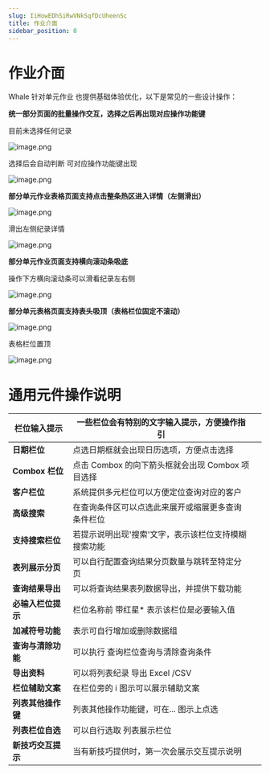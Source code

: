 ```yaml
---
slug: IiHowEDhSiRwVNkSqfDcUheenSc
title: 作业介面
sidebar_position: 0
---
```



# 作业介面


Whale 针对单元作业 也提供基础体验优化，以下是常见的一些设计操作：


**统一部分页面的批量操作交互，选择之后再出现对应操作功能键**


目前未选择任何记录


![image.png](/assets/32b40f4dcb8fd62c4134ea82c996e883.png)


选择后会自动判断 可对应操作功能键出现


![image.png](/assets/77d4e1922320531f0887d0b27a2be650.png)


**部分单元作业表格页面支持点击整条热区进入详情（左侧滑出）**


![image.png](/assets/e665b0f2128ae9d141eb26016bb07c3b.png)


滑出左侧纪录详情


![image.png](/assets/fccbf2a8479614a40b61ed5892bf426c.png)


**部分单元作业页面支持横向滚动条吸底**


操作下方横向滚动条可以滑看纪录左右侧


![image.png](/assets/54c8e1f88deb5b000e392d86e19d78ba.png)


**部分单元表格页面支持表头吸顶（表格栏位固定不滚动）**


![image.png](/assets/59afd54b4414d00f73fc1aa6b889044f.png)


表格栏位置顶


![image.png](/assets/6cd52dd92fb728e1430b9663cab0a917.png)


# 通用元件操作说明


| **栏位输入提示**    | 一些栏位会有特别的文字输入提示，方便操作指引           |   |
| ------------- | --------------------------------- | - |
| **日期栏位**      | 点选日期框就会出现日历选项，方便点击选择            |   |
| **Combox 栏位** | 点击 Combox 的向下箭头框就会出现 Combox 项目选择  |   |
| **客户栏位**      | 系统提供多元栏位可以方便定位查询对应的客户             |   |
| **高级搜索**      | 在查询条件区可以点选此来展开或缩展更多查询条件栏位         |   |
| **支持搜索栏位**    | 若提示说明出现'搜索'文字，表示该栏位支持模糊搜索功能       |   |
| **表列展示分页**    | 可以自行配置查询结果分页数量与跳转至特定分页            |   |
| **查询结果导出**    | 可以将查询结果表列数据导出，并提供下载功能             |   |
| **必输入栏位提示**   | 栏位名称前 带红星* 表示该栏位是必要输入值            |   |
| **加减符号功能**    | 表示可自行增加或删除数据组                     |   |
| **查询与清除功能**   | 可以执行 查询栏位查询与清除查询条件                |   |
| **导出资料**      | 可以将列表纪录 导出 Excel /CSV             |   |
| **栏位辅助文案**    | 在栏位旁的 i 图示可以展示辅助文案                |   |
| **列表其他操作键**   | 列表其他操作功能键，可在... 图示上点选             |   |
| **列表栏位自选**    | 可以自行选取 列表展示栏位                     |   |
| **新技巧交互提示**   | 当有新技巧提供时，第一次会展示交互提示说明             |   |

